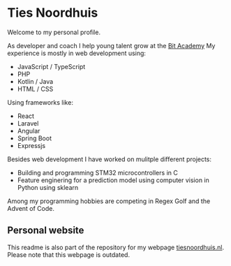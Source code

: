 # Ties Noordhuis

Welcome to my personal profile.

As developer and coach I help young talent grow at the [Bit Academy](https://www.bit-academy.nl/)
My experience is mostly in web development using:
* JavaScript / TypeScript
* PHP
* Kotlin / Java
* HTML / CSS

Using frameworks like:
* React
* Laravel
* Angular
* Spring Boot
* Expressjs

Besides web development I have worked on mulitple different projects:
* Building and programming STM32 microcontrollers in C
* Feature enginering for a prediction model using computer vision in Python using sklearn

Among my programming hobbies are competing in Regex Golf and the Advent of Code.

## Personal website

This readme is also part of the repository for my webpage [tiesnoordhuis.nl](https://tiesnoordhuis.nl/).
Please note that this webpage is outdated.
